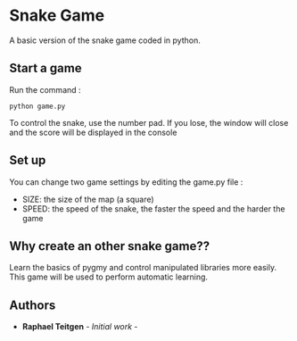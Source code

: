 # Snake Game

A basic version of the snake game coded in python. 

## Start a game

Run the command :
```
python game.py
```
To control the snake, use the number pad. 
If you lose, the window will close and the score will be displayed in the console

## Set up

You can change two game settings by editing the game.py file : 
* SIZE: the size of the map (a square)
* SPEED: the speed of the snake, the faster the speed and the harder the game

## Why create an other snake game??

Learn the basics of pygmy and control manipulated libraries more easily.
This game will be used to perform automatic learning.  

## Authors

* **Raphael Teitgen** - *Initial work* -
